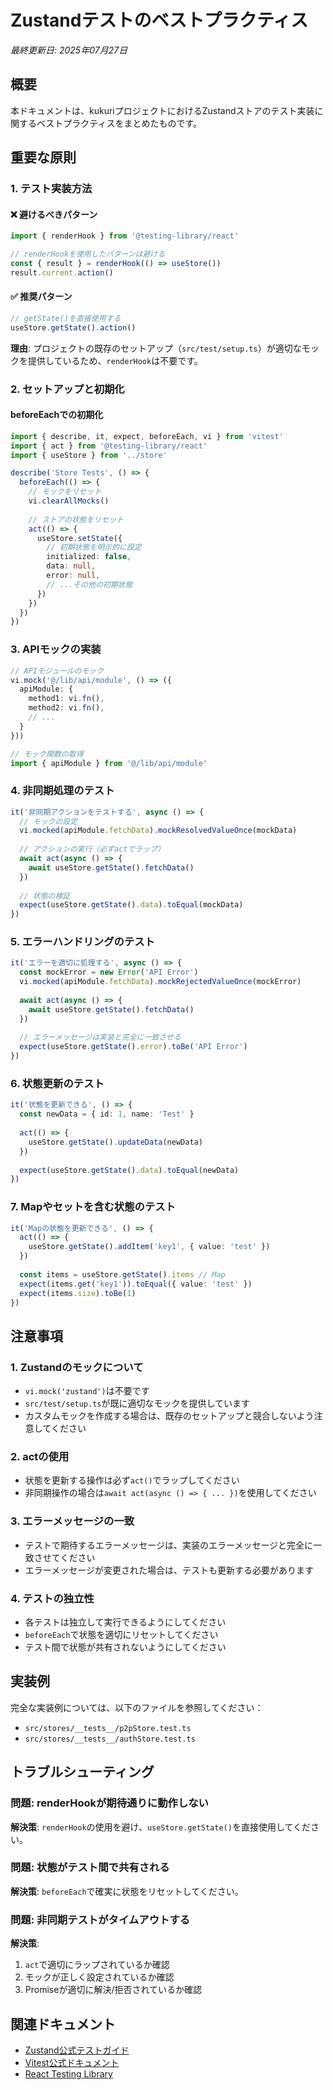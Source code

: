 # Zustandテストのベストプラクティス

*最終更新日: 2025年07月27日*

## 概要

本ドキュメントは、kukuriプロジェクトにおけるZustandストアのテスト実装に関するベストプラクティスをまとめたものです。

## 重要な原則

### 1. テスト実装方法

#### ❌ 避けるべきパターン
```typescript
import { renderHook } from '@testing-library/react'

// renderHookを使用したパターンは避ける
const { result } = renderHook(() => useStore())
result.current.action()
```

#### ✅ 推奨パターン
```typescript
// getState()を直接使用する
useStore.getState().action()
```

**理由**: プロジェクトの既存のセットアップ（`src/test/setup.ts`）が適切なモックを提供しているため、`renderHook`は不要です。

### 2. セットアップと初期化

#### beforeEachでの初期化
```typescript
import { describe, it, expect, beforeEach, vi } from 'vitest'
import { act } from '@testing-library/react'
import { useStore } from '../store'

describe('Store Tests', () => {
  beforeEach(() => {
    // モックをリセット
    vi.clearAllMocks()
    
    // ストアの状態をリセット
    act(() => {
      useStore.setState({
        // 初期状態を明示的に設定
        initialized: false,
        data: null,
        error: null,
        // ...その他の初期状態
      })
    })
  })
})
```

### 3. APIモックの実装

```typescript
// APIモジュールのモック
vi.mock('@/lib/api/module', () => ({
  apiModule: {
    method1: vi.fn(),
    method2: vi.fn(),
    // ...
  }
}))

// モック関数の取得
import { apiModule } from '@/lib/api/module'
```

### 4. 非同期処理のテスト

```typescript
it('非同期アクションをテストする', async () => {
  // モックの設定
  vi.mocked(apiModule.fetchData).mockResolvedValueOnce(mockData)
  
  // アクションの実行（必ずactでラップ）
  await act(async () => {
    await useStore.getState().fetchData()
  })
  
  // 状態の検証
  expect(useStore.getState().data).toEqual(mockData)
})
```

### 5. エラーハンドリングのテスト

```typescript
it('エラーを適切に処理する', async () => {
  const mockError = new Error('API Error')
  vi.mocked(apiModule.fetchData).mockRejectedValueOnce(mockError)
  
  await act(async () => {
    await useStore.getState().fetchData()
  })
  
  // エラーメッセージは実装と完全に一致させる
  expect(useStore.getState().error).toBe('API Error')
})
```

### 6. 状態更新のテスト

```typescript
it('状態を更新できる', () => {
  const newData = { id: 1, name: 'Test' }
  
  act(() => {
    useStore.getState().updateData(newData)
  })
  
  expect(useStore.getState().data).toEqual(newData)
})
```

### 7. Mapやセットを含む状態のテスト

```typescript
it('Mapの状態を更新できる', () => {
  act(() => {
    useStore.getState().addItem('key1', { value: 'test' })
  })
  
  const items = useStore.getState().items // Map
  expect(items.get('key1')).toEqual({ value: 'test' })
  expect(items.size).toBe(1)
})
```

## 注意事項

### 1. Zustandのモックについて
- `vi.mock('zustand')`は不要です
- `src/test/setup.ts`が既に適切なモックを提供しています
- カスタムモックを作成する場合は、既存のセットアップと競合しないよう注意してください

### 2. actの使用
- 状態を更新する操作は必ず`act()`でラップしてください
- 非同期操作の場合は`await act(async () => { ... })`を使用してください

### 3. エラーメッセージの一致
- テストで期待するエラーメッセージは、実装のエラーメッセージと完全に一致させてください
- エラーメッセージが変更された場合は、テストも更新する必要があります

### 4. テストの独立性
- 各テストは独立して実行できるようにしてください
- `beforeEach`で状態を適切にリセットしてください
- テスト間で状態が共有されないようにしてください

## 実装例

完全な実装例については、以下のファイルを参照してください：
- `src/stores/__tests__/p2pStore.test.ts`
- `src/stores/__tests__/authStore.test.ts`

## トラブルシューティング

### 問題: renderHookが期待通りに動作しない
**解決策**: `renderHook`の使用を避け、`useStore.getState()`を直接使用してください。

### 問題: 状態がテスト間で共有される
**解決策**: `beforeEach`で確実に状態をリセットしてください。

### 問題: 非同期テストがタイムアウトする
**解決策**: 
1. `act`で適切にラップされているか確認
2. モックが正しく設定されているか確認
3. Promiseが適切に解決/拒否されているか確認

## 関連ドキュメント
- [Zustand公式テストガイド](https://zustand.docs.pmnd.rs/guides/testing)
- [Vitest公式ドキュメント](https://vitest.dev/)
- [React Testing Library](https://testing-library.com/docs/react-testing-library/intro/)